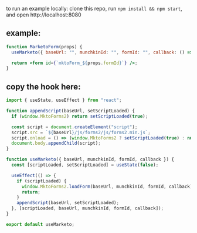 to run an example locally:
clone this repo, run `npm install && npm start`, and open http://localhost:8080

## example:

```jsx
function MarketoForm(props) {
  useMarketo({ baseUrl: "", munchkinId: "", formId: "", callback: () => {} });

  return <form id={`mktoForm_${props.formId}`} />;
}
```

## copy the hook here:

```jsx
import { useState, useEffect } from "react";

function appendScript(baseUrl, setScriptLoaded) {
  if (window.MktoForms2) return setScriptLoaded(true);

  const script = document.createElement("script");
  script.src = `${baseUrl}/js/forms2/js/forms2.min.js`;
  script.onload = () => (window.MktoForms2 ? setScriptLoaded(true) : null);
  document.body.appendChild(script);
}

function useMarketo({ baseUrl, munchkinId, formId, callback }) {
  const [scriptLoaded, setScriptLoaded] = useState(false);

  useEffect(() => {
    if (scriptLoaded) {
      window.MktoForms2.loadForm(baseUrl, munchkinId, formId, callback);
      return;
    }
    appendScript(baseUrl, setScriptLoaded);
  }, [scriptLoaded, baseUrl, munchkinId, formId, callback]);
}

export default useMarketo;
```
